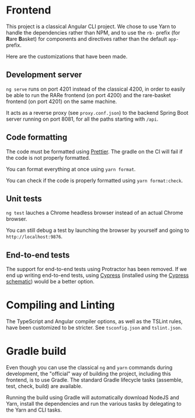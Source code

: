 # Frontend

This project is a classical Angular CLI project.
We chose to use Yarn to handle the dependencies rather than NPM, and to use the `rb-` prefix
(for **R**are **B**asket)  for components and directives rather than the default `app-` prefix.

Here are the customizations that have been made.

## Development server

`ng serve` runs on port 4201 instead of the classical 4200, in order to easily be able to run the RARe frontend
(on port 4200) and the rare-basket frontend (on port 4201) on the same machine.

It acts as a reverse proxy (see `proxy.conf.json`) to the backend Spring Boot server
running on port 8081, for all the paths starting with `/api`.

## Code formatting

The code must be formatted using [Prettier](https://prettier.io/). The gradle on the CI will fail
if the code is not properly formatted. 

You can format everything at once using `yarn format`.

You can check if the code is properly formatted using `yarn format:check`.

## Unit tests

`ng test` lauches a Chrome headless browser instead of an actual Chrome browser. 

You can still debug a test by launching the browser by yourself and going to `http://localhost:9876`.

## End-to-end tests

The support for end-to-end tests using Protractor has been removed. If we end up writing end-to-end
tests, using [Cypress](https://www.cypress.io/) (installed using the [Cypress schematic](https://github.com/briebug/cypress-schematic))
would be a better option.

# Compiling and Linting

The TypeScript and Angular compiler options, as well as the TSLint rules, have been customized to be stricter.
See `tsconfig.json` and `tslint.json`.

# Gradle build

Even though you can use the classical `ng` and `yarn` commands during development,
the "official" way of building the project, including this frontend, is to use Gradle.
The standard Gradle lifecycle tasks (assemble, test, check, build) are available.

Running the build using Gradle will automatically download NodeJS and Yarn, install
the dependencies and run the various tasks by delegating to the Yarn and CLI tasks.
